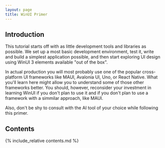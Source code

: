 ```yaml
---
layout: page
title: WinUI Primer
---
```


## Introduction

This tutorial starts off with as little development tools and libraries as possible. We set up a most basic development environment, test it, write and build a simplest application possible, and then start exploring UI design using WinUI 3 elements available "out of the box".

In actual production you will most probably use one of the popular cross-platform UI frameworks like MAUI, Avalonia UI, Uno, or React Native. What you'll learn here might allow you to understand some of those other frameworks better. You should, however, reconsider your investment in learning WinUI if you don't plan to use it and if you don't plan to use a framework with a simmilar approach, like MAUI.

Also, don't be shy to consult with the AI tool of your choice while following this primer.

## Contents

{% include_relative contents.md %}


